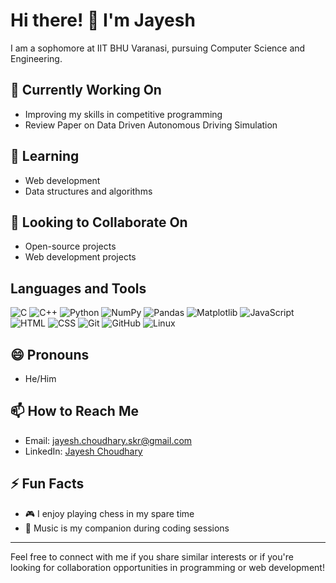 # Hi there! 👋 I'm Jayesh

I am a sophomore at IIT BHU Varanasi, pursuing Computer Science and Engineering.

## 🔭 Currently Working On

- Improving my skills in competitive programming
- Review Paper on Data Driven Autonomous Driving Simulation

## 🌱 Learning

- Web development
- Data structures and algorithms

## 👯 Looking to Collaborate On

- Open-source projects
- Web development projects

## Languages and Tools

![C](https://img.shields.io/badge/-C-00599C?style=flat-square&logo=c)
![C++](https://img.shields.io/badge/-C%2B%2B-blue?style=flat-square&logo=c%2B%2B)
![Python](https://img.shields.io/badge/-Python-yellow?style=flat-square&logo=python)
![NumPy](https://img.shields.io/badge/-NumPy-blue?style=flat-square&logo=numpy)
![Pandas](https://img.shields.io/badge/-Pandas-lightgrey?style=flat-square&logo=pandas)
![Matplotlib](https://img.shields.io/badge/-Matplotlib-orange?style=flat-square&logo=matplotlib)
![JavaScript](https://img.shields.io/badge/-JavaScript-yellowgreen?style=flat-square&logo=javascript)
![HTML](https://img.shields.io/badge/-HTML-orange?style=flat-square&logo=html5)
![CSS](https://img.shields.io/badge/-CSS-blueviolet?style=flat-square&logo=css3)
![Git](https://img.shields.io/badge/-Git-black?style=flat-square&logo=git)
![GitHub](https://img.shields.io/badge/-GitHub-181717?style=flat-square&logo=github)
![Linux](https://img.shields.io/badge/-Linux-FCC624?style=flat-square&logo=linux)

## 😄 Pronouns

- He/Him

## 📫 How to Reach Me

- Email: jayesh.choudhary.skr@gmail.com
- LinkedIn: [Jayesh Choudhary](https://www.linkedin.com/in/jayesh-choudhary-086b342aa/)

## ⚡️ Fun Facts

- 🎮 I enjoy playing chess in my spare time
- 🎵 Music is my companion during coding sessions

---

Feel free to connect with me if you share similar interests or if you're looking for collaboration opportunities in programming or web development!
